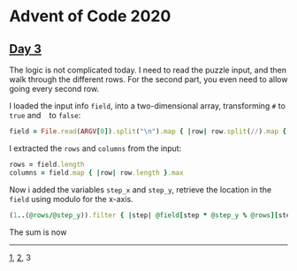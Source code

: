 # Advent of Code 2020

## [Day 3](http://adventofcode.com/2020/day/3)

The logic is not complicated today. I need to read the puzzle input, and then walk through the different rows. For the second part, you even need to allow going every second row.

I loaded the input info `field`, into a two-dimensional array, transforming `#` to `true` and ` ` to `false`:

```ruby
field = File.read(ARGV[0]).split("\n").map { |row| row.split(//).map { |spot| spot == '#' }}
```

I extracted the `rows` and `columns` from the input:

```ruby
rows = field.length
columns = field.map { |row| row.length }.max
```

Now i added the variables `step_x` and `step_y`, retrieve the location in the `field` using modulo for the x-axis.

```ruby
(1..(@rows/@step_y)).filter { |step| @field[step * @step_y % @rows][step * @step_x % @columns] }.count
```

The sum is now 

- - -
[1](day01.md), [2](day02.md), 3
